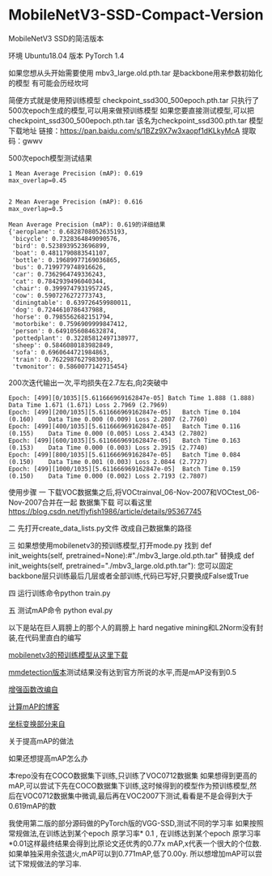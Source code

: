 # MobileNetV3-SSD-Compact-Version
MobileNetV3 SSD的简洁版本

环境
Ubuntu18.04 
版本 PyTorch 1.4

如果您想从头开始需要使用
mbv3_large.old.pth.tar
是backbone用来参数初始化的模型
有可能会历经坎坷


简便方式就是使用预训练模型
checkpoint_ssd300_500epoch.pth.tar
只执行了500次epoch生成的模型,可以用来做预训练模型
如果您要直接测试模型,可以把checkpoint_ssd300_500epoch.pth.tar
该名为checkpoint_ssd300.pth.tar
模型下载地址
链接：https://pan.baidu.com/s/1BZz9X7w3xaopf1dKLkyMcA 
提取码：gwwv


500次epoch模型测试结果
```
1 Mean Average Precision (mAP): 0.619  
max_overlap=0.45


2 Mean Average Precision (mAP): 0.616
max_overlap=0.5

Mean Average Precision (mAP): 0.619的详细结果
{'aeroplane': 0.6828708052635193,
 'bicycle': 0.7328364849090576,
 'bird': 0.5238939523696899,
 'boat': 0.4811790883541107,
 'bottle': 0.19689977169036865,
 'bus': 0.7199779748916626,
 'car': 0.7362964749336243,
 'cat': 0.7842939496040344,
 'chair': 0.3999747931957245,
 'cow': 0.5907276272773743,
 'diningtable': 0.639726459980011,
 'dog': 0.7244610786437988,
 'horse': 0.7985562682151794,
 'motorbike': 0.7596909999847412,
 'person': 0.6491056084632874,
 'pottedplant': 0.32285812497138977,
 'sheep': 0.5846080183982849,
 'sofa': 0.6960644721984863,
 'train': 0.7622987627983093,
 'tvmonitor': 0.5860077142715454}
 ```
 
 200次迭代输出一次,平均损失在2.7左右,向2突破中
```
Epoch: [499][0/1035][5.611666969162847e-05]	Batch Time 1.888 (1.888)	Data Time 1.671 (1.671)	Loss 2.7969 (2.7969)	
Epoch: [499][200/1035][5.611666969162847e-05]	Batch Time 0.104 (0.160)	Data Time 0.000 (0.009)	Loss 2.2807 (2.7760)	
Epoch: [499][400/1035][5.611666969162847e-05]	Batch Time 0.116 (0.155)	Data Time 0.000 (0.005)	Loss 2.4343 (2.7802)	
Epoch: [499][600/1035][5.611666969162847e-05]	Batch Time 0.163 (0.153)	Data Time 0.000 (0.003)	Loss 2.3915 (2.7740)	
Epoch: [499][800/1035][5.611666969162847e-05]	Batch Time 0.084 (0.150)	Data Time 0.001 (0.003)	Loss 2.0844 (2.7727)	
Epoch: [499][1000/1035][5.611666969162847e-05]	Batch Time 0.159 (0.150)	Data Time 0.000 (0.002)	Loss 2.7193 (2.7807)	
```
 使用步骤
一 下载VOC数据集之后,将VOCtrainval_06-Nov-2007和VOCtest_06-Nov-2007合并在一起
数据集下载 可以看这里
https://blog.csdn.net/flyfish1986/article/details/95367745

二 先打开create_data_lists.py文件
改成自己数据集的路径

三 如果想使用mobilenetv3的预训练模型,打开mode.py
找到    def init_weights(self, pretrained=None):#"./mbv3_large.old.pth.tar"
替换成 def init_weights(self, pretrained="./mbv3_large.old.pth.tar"):
您可以固定backbone层只训练最后几层或者全部训练,代码已写好,只要换成False或True

四 运行训练命令python train.py

五 测试mAP命令 python eval.py



以下是站在巨人肩膀上的那个人的肩膀上
hard negative mining和L2Norm没有封装,在代码里直白的编写


[mobilenetv3的预训练模型从这里下载](https://github.com/xiaolai-sqlai/mobilenetv3)

[mmdetection版本](https://github.com/ujsyehao/mobilenetv3-ssd)测试结果没有达到官方所说的水平,而是mAP没有到0.5

[增强函数改编自](https://github.com/amdegroot/ssd.pytorch/blob/master/utils/augmentations.py)

 [计算mAP的博客](https://medium.com/@jonathan_hui/map-mean-average-precision-for-object-detection-45c121a31173)

 [坐标变换部分来自](https://github.com/weiliu89/caffe/issues/155)
 
 关于提高mAP的做法

如果还想提高mAP怎么办

本repo没有在COCO数据集下训练,只训练了VOC0712数据集
如果想得到更高的mAP,可以尝试下先在COCO数据集下训练,这时候得到的模型作为预训练模型,然后在VOC0712数据集中微调,最后再在VOC2007下测试,看看是不是会得到大于0.619mAP的数

我使用第二版的部分源码做的PyTorch版的VGG-SSD,测试不同的学习率
如果按照常规做法,在训练达到某个epoch 原学习率* 0.1 , 在训练达到某个epoch 原学习率*0.01这样最终结果会得到比原论文还优秀的0.77x mAP,x代表一个很大的个位数.
如果单独采用余弦退火,mAP可以到0.771mAP,低了0.00y.
所以想增加mAP可以尝试下常规做法的学习率. 
